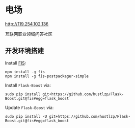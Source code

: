 电场
=======

http://119.254.102.136

互联网职业领域问答社区

## 开发环境搭建

Install [FIS](http://fis.baidu.com):

```
npm install -g fis
npm install -g fis-postpackager-simple
```

Install `Flask-Boost` via:

```
sudo pip install git+https://github.com/hustlzp/Flask-Boost.git@fis#egg=flask_boost
```

Update `Flask-Boost` via:

```
sudo pip install -U git+https://github.com/hustlzp/Flask-Boost.git@fis#egg=flask_boost
```  
